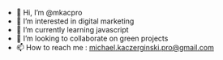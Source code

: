 - 👋 Hi, I’m @mkacpro
- 👀 I’m interested in digital marketing
- 🌱 I’m currently learning javascript
- 💞️ I’m looking to collaborate on green projects
- 📫 How to reach me : michael.kaczerginski.pro@gmail.com

<!---
mkacpro/mkacpro is a ✨ special ✨ repository because its `README.md` (this file) appears on your GitHub profile.
You can click the Preview link to take a look at your changes.
--->
